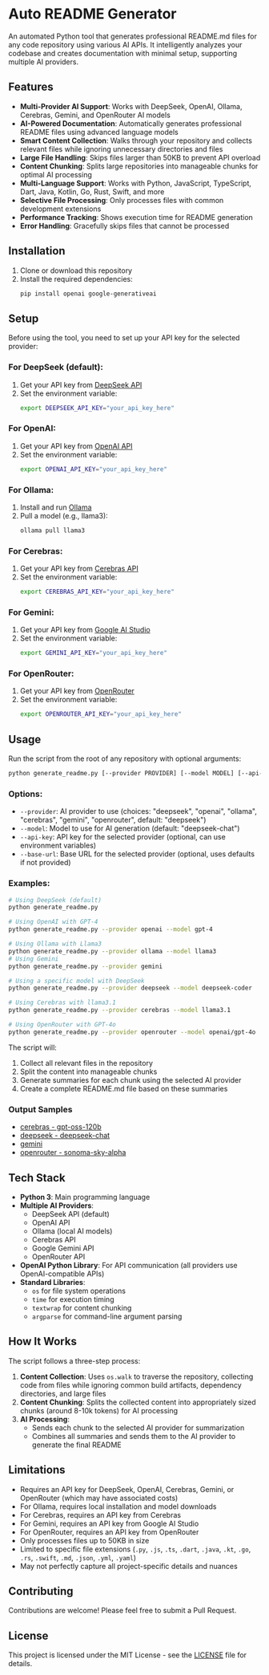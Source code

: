 # Auto README Generator

An automated Python tool that generates professional README.md files for any code repository using various AI APIs. It intelligently analyzes your codebase and creates documentation with minimal setup, supporting multiple AI providers.

## Features

- **Multi-Provider AI Support**: Works with DeepSeek, OpenAI, Ollama, Cerebras, Gemini, and OpenRouter AI models
- **AI-Powered Documentation**: Automatically generates professional README files using advanced language models
- **Smart Content Collection**: Walks through your repository and collects relevant files while ignoring unnecessary directories and files
- **Large File Handling**: Skips files larger than 50KB to prevent API overload
- **Content Chunking**: Splits large repositories into manageable chunks for optimal AI processing
- **Multi-Language Support**: Works with Python, JavaScript, TypeScript, Dart, Java, Kotlin, Go, Rust, Swift, and more
- **Selective File Processing**: Only processes files with common development extensions
- **Performance Tracking**: Shows execution time for README generation
- **Error Handling**: Gracefully skips files that cannot be processed

## Installation

1. Clone or download this repository
2. Install the required dependencies:
   ```bash
   pip install openai google-generativeai
   ```

## Setup

Before using the tool, you need to set up your API key for the selected provider:

### For DeepSeek (default):
1. Get your API key from [DeepSeek API](https://api.deepseek.com/)
2. Set the environment variable:
   ```bash
   export DEEPSEEK_API_KEY="your_api_key_here"
   ```

### For OpenAI:
1. Get your API key from [OpenAI API](https://platform.openai.com/)
2. Set the environment variable:
   ```bash
   export OPENAI_API_KEY="your_api_key_here"
   ```

### For Ollama:
1. Install and run [Ollama](https://ollama.com/)
2. Pull a model (e.g., llama3):
   ```bash
   ollama pull llama3
   ```

### For Cerebras:
1. Get your API key from [Cerebras API](https://www.cerebras.ai/)
2. Set the environment variable:
   ```bash
   export CEREBRAS_API_KEY="your_api_key_here"
   ```
### For Gemini:
1. Get your API key from [Google AI Studio](https://makersuite.google.com/app/apikey)
2. Set the environment variable:
    ```bash
    export GEMINI_API_KEY="your_api_key_here"
    ```

### For OpenRouter:
1. Get your API key from [OpenRouter](https://openrouter.ai/)
2. Set the environment variable:
    ```bash
    export OPENROUTER_API_KEY="your_api_key_here"
    ```

## Usage

Run the script from the root of any repository with optional arguments:

```bash
python generate_readme.py [--provider PROVIDER] [--model MODEL] [--api-key API_KEY] [--base-url BASE_URL]
```

### Options:
- `--provider`: AI provider to use (choices: "deepseek", "openai", "ollama", "cerebras", "gemini", "openrouter", default: "deepseek")
- `--model`: Model to use for AI generation (default: "deepseek-chat")
- `--api-key`: API key for the selected provider (optional, can use environment variables)
- `--base-url`: Base URL for the selected provider (optional, uses defaults if not provided)

### Examples:
```bash
# Using DeepSeek (default)
python generate_readme.py

# Using OpenAI with GPT-4
python generate_readme.py --provider openai --model gpt-4

# Using Ollama with Llama3
python generate_readme.py --provider ollama --model llama3
# Using Gemini
python generate_readme.py --provider gemini

# Using a specific model with DeepSeek
python generate_readme.py --provider deepseek --model deepseek-coder

# Using Cerebras with llama3.1
python generate_readme.py --provider cerebras --model llama3.1

# Using OpenRouter with GPT-4o
python generate_readme.py --provider openrouter --model openai/gpt-4o
```

The script will:
1. Collect all relevant files in the repository
2. Split the content into manageable chunks
3. Generate summaries for each chunk using the selected AI provider
4. Create a complete README.md file based on these summaries

### Output Samples
- [cerebras - gpt-oss-120b](https://github.com/obiwancenobi/Github-Space/blob/main/readmes/README-cerebras-gpt-oss-120b.md)
- [deepseek - deepseek-chat](https://github.com/obiwancenobi/Github-Space/blob/main/readmes/README-deepseek-deepseek-chat.md)
- [gemini](https://github.com/obiwancenobi/Github-Space/blob/main/readmes/README-gemini.md)
- [openrouter - sonoma-sky-alpha](https://github.com/obiwancenobi/Github-Space/blob/main/readmes/README-openrouter-sonoma-sky-alpha.md)

## Tech Stack

- **Python 3**: Main programming language
- **Multiple AI Providers**:
  - DeepSeek API (default)
  - OpenAI API
  - Ollama (local AI models)
  - Cerebras API
  - Google Gemini API
  - OpenRouter API
- **OpenAI Python Library**: For API communication (all providers use OpenAI-compatible APIs)
- **Standard Libraries**: 
  - `os` for file system operations
  - `time` for execution timing
  - `textwrap` for content chunking
  - `argparse` for command-line argument parsing

## How It Works

The script follows a three-step process:

1. **Content Collection**: Uses `os.walk` to traverse the repository, collecting code from files while ignoring common build artifacts, dependency directories, and large files
2. **Content Chunking**: Splits the collected content into appropriately sized chunks (around 8-10k tokens) for AI processing
3. **AI Processing**: 
   - Sends each chunk to the selected AI provider for summarization
   - Combines all summaries and sends them to the AI provider to generate the final README

## Limitations

- Requires an API key for DeepSeek, OpenAI, Cerebras, Gemini, or OpenRouter (which may have associated costs)
- For Ollama, requires local installation and model downloads
- For Cerebras, requires an API key from Cerebras
- For Gemini, requires an API key from Google AI Studio
- For OpenRouter, requires an API key from OpenRouter
- Only processes files up to 50KB in size
- Limited to specific file extensions (`.py`, `.js`, `.ts`, `.dart`, `.java`, `.kt`, `.go`, `.rs`, `.swift`, `.md`, `.json`, `.yml`, `.yaml`)
- May not perfectly capture all project-specific details and nuances

## Contributing

Contributions are welcome! Please feel free to submit a Pull Request.

## License
This project is licensed under the MIT License - see the [LICENSE](LICENSE) file for details.